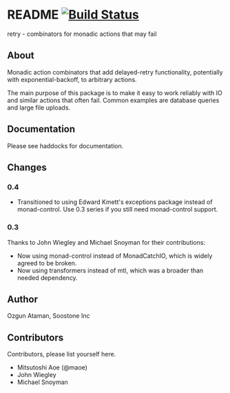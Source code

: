 # README [![Build Status](https://travis-ci.org/Soostone/retry.svg?branch=master)](https://travis-ci.org/Soostone/retry)

retry - combinators for monadic actions that may fail

## About

Monadic action combinators that add delayed-retry functionality,
potentially with exponential-backoff, to arbitrary actions.

The main purpose of this package is to make it easy to work reliably
with IO and similar actions that often fail. Common examples are
database queries and large file uploads.


## Documentation

Please see haddocks for documentation.

## Changes

### 0.4

- Transitioned to using Edward Kmett's exceptions package instead of
  monad-control. Use 0.3 series if you still need monad-control
  support.

### 0.3

Thanks to John Wiegley and Michael Snoyman for their contributions:

- Now using monad-control instead of MonadCatchIO, which is widely
  agreed to be broken. 
- Now using transformers instead of mtl, which was a broader than
  needed dependency.

## Author

Ozgun Ataman, Soostone Inc


## Contributors

Contributors, please list yourself here.

- Mitsutoshi Aoe (@maoe)
- John Wiegley
- Michael Snoyman

